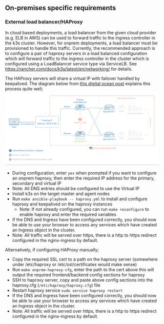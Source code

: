 ## On-premises specific requirements

### External load balancer/HAProxy 
In cloud based deployments, a load balancer from the given cloud provider (e.g. ELB in AWS) can be used to forward traffic to the ingress controller in the k3s cluster.
However, for onprem deployments, a load balancer must be provisioned to handle this traffic. 
Currently, the recommended approach is to configure a pair of haproxy servers in a load balanced configuration which will forward traffic to the ingress controller in the cluster which is configured using a LoadBalancer service type via ServiceLB. See https://rancher.com/docs/k3s/latest/en/networking/ for details.

The HAProxy servers will share a virtual IP with failover handled by keepalived. The diagram below from [this digital ocean post](https://www.digitalocean.com/community/tutorials/how-to-set-up-highly-available-haproxy-servers-with-keepalived-and-floating-ips-on-ubuntu-14-04) explains this process quite well;
 ![HA Diagram Animated](docs/ha-diagram-animated.gif "HA Diagram Animated")


- During configuration, enter `yes` when prompted if you want to configure an onprem haproxy, then enter the required IP address for the primary, secondary and virtual IP
- Note: All DNS entries should be configured to use the Virtual IP
- Install k3s on the target master and agent nodes 
- Run `make ansible-playbook -- haproxy.yml` to install and configure haproxy and keepalived on the haproxy instances
  - Note: If not already configured, you can run `make reconfigure` to enable haproxy and enter the required variables
- If the DNS and Ingress have been configured correctly, you should now be able to use your browser to access any services which have created an Ingress object in the cluster.
- Note: All traffic will be served over https, there is a http to https redirect configured in the nginx-ingress by default.


Alternatively, if configuring HAProxy manually;
- Copy the required SSL cert to a path on the haproxy server (somewhere under /etc/haproxy or /etc/ssl/certificates would make sense)
- Run `make onprem-haproxy-cfg`, enter the path to the cert above this will output the required frontend/backend config sections for haproxy
- SSH to haproxy server, copy and paste above config sections into the haproxy.cfg (`/etc/haproxy/haproxy.cfg`) file
- Restart haproxy service `sudo service haproxy restart`
- If the DNS and Ingress have been configured correctly, you should now be able to use your browser to access any services which have created an Ingress object in the cluster.
- Note: All traffic will be served over https, there is a http to https redirect configured in the nginx-ingress by default. 